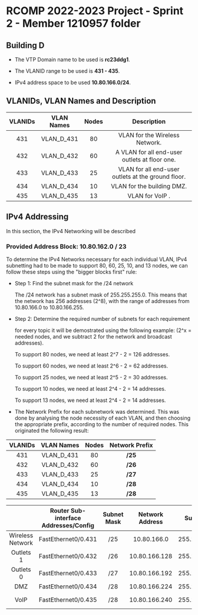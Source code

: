 # RCOMP 2022-2023 Project - Sprint 2 - Member 1210957 folder

## Building D

- The VTP Domain name to be used is **rc23ddg1**.

- The VLANID range to be used is **431 - 435**.

- IPv4 address space to be used **10.80.166.0/24**.

## VLANIDs, VLAN Names and Description

| **VLANIDs** | **VLAN Names** | **Nodes** |                  **Description**                   |
| :---------: | :------------: | :-------: | :------------------------------------------------: |
|     431     |   VLAN_D_431   |    80     |           VLAN for the Wireless Network.           |
|     432     |   VLAN_D_432   |    60     |   A VLAN for all end-user outlets at floor one.    |
|     433     |   VLAN_D_433   |    25     | VLAN for all end-user outlets at the ground floor. |
|     434     |   VLAN_D_434   |    10     |             VLAN for the building DMZ.             |
|     435     |   VLAN_D_435   |    13     |                  VLAN for VoIP .                   |

## IPv4 Addressing

In this section, the IPv4 Networking will be described

### Provided Address Block: 10.80.162.0 / 23

To determine the IPv4 Networks necessary for each individual VLAN, IPv4 subnetting had to be made to support 80, 60, 25, 10, and 13 nodes, we can follow these steps using the "bigger blocks first" rule:

- Step 1: Find the subnet mask for the /24 network

  The /24 network has a subnet mask of 255.255.255.0. This means that the network has 256 addresses (2^8),
  with the range of addresses from 10.80.166.0 to 10.80.166.255.

- Step 2: Determine the required number of subnets for each requirement

  for every topic it will be demostrated using the following example:
  (2^x = needed nodes, and we subtract 2 for the network and broadcast addresses).

  To support 80 nodes, we need at least 2^7 - 2 = 126 addresses.

  To support 60 nodes, we need at least 2^6 - 2 = 62 addresses.

  To support 25 nodes, we need at least 2^5 - 2 = 30 addresses.

  To support 10 nodes, we need at least 2^4 - 2 = 14 addresses.

  To support 13 nodes, we need at least 2^4 - 2 = 14 addresses.

- The Network Prefix for each subnetwork was determined. This was done by analysing the node necessity of each VLAN, and then choosing the appropriate prefix, according to the number of required nodes.
  This originated the following result:

| **VLANIDs** | **VLAN Names** | **Nodes** | **Network Prefix** |
| :---------: | :------------: | :-------: | :----------------: |
|     431     |   VLAN_D_431   |    80     |      **/25**       |
|     432     |   VLAN_D_432   |    60     |      **/26**       |
|     433     |   VLAN_D_433   |    25     |      **/27**       |
|     434     |   VLAN_D_434   |    10     |      **/28**       |
|     435     |   VLAN_D_435   |    13     |      **/28**       |

|                  | Router Sub-interface Addresses/Config | Subnet Mask | Network Address |   Subnet Mask   | End Node Device IPV4 | Broadcast Address | Usable Addresses | Required Addresses |
| :--------------: | :-----------------------------------: | :---------: | :-------------: | :-------------: | :------------------: | :---------------: | :--------------: | :----------------: |
| Wireless Network |          FastEthernet0/0.431          |     /25     |   10.80.166.0   | 255.255.255.128 |     10.80.166.4      |   10.80.162.127   |       126        |         80         |
|    Outlets 1     |          FastEthernet0/0.432          |     /26     |  10.80.166.128  | 255.255.255.192 |    10.80.166.129     |   10.80.162.191   |        62        |         60         |
|    Outlets 0     |          FastEthernet0/0.433          |     /27     |  10.80.166.192  | 255.255.255.224 |    10.80.166.293     |   10.80.162.255   |        30        |         25         |
|       DMZ        |          FastEthernet0/0.434          |     /28     |  10.80.166.224  | 255.255.255.240 |    10.80.166.224     |   10.80.163.63    |        14        |         10         |
|       VoIP       |          FastEthernet0/0.435          |     /28     |  10.80.166.240  | 255.255.255.240 |     ------------     |   10.80.163.31    |        14        |         13         |
